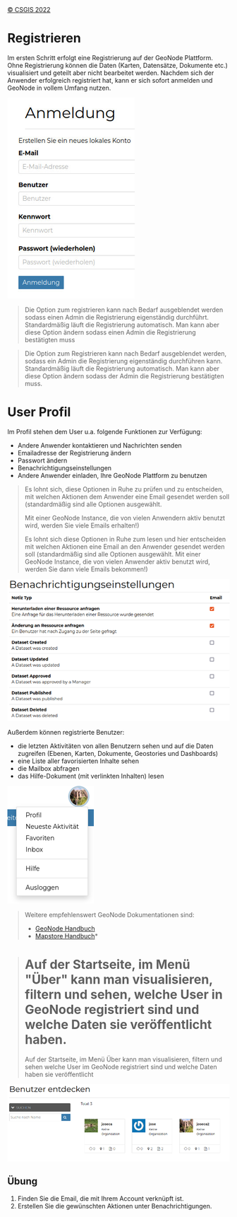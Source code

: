 <!-- the Menu -->

<link rel="stylesheet" media="all" href="../styles.css" />
<div id="logo"><a href="https://csgis.de">© CSGIS 2022</a></div>
<div id="menu"></div>
<div id="jumpMenu"></div>
<script src="../menu.js"></script>
<script src="../jumpmenu.js"></script>
<!-- the Menu -->

# Registrieren

Im ersten Schritt erfolgt eine Registrierung auf der GeoNode Plattform. Ohne Registrierung können die Daten (Karten, Datensätze, Dokumente etc.) visualisiert und geteilt aber nicht bearbeitet werden.
Nachdem sich der Anwender erfolgreich registriert hat, kann er sich sofort anmelden und GeoNode in vollem Umfang nutzen.

![Anmeldung](images/image2.jpg)

> Die Option zum registrieren kann nach Bedarf ausgeblendet werden sodass einen Admin die Registrierung eigenständig durchführt.
> Standardmäßig läuft die Registrierung automatisch. Man kann aber diese Option ändern sodass einen Admin die Registrierung bestätigten muss

> Die Option zum Registrieren kann nach Bedarf ausgeblendet werden, sodass ein Admin die Registrierung eigenständig durchführen kann.
> Standardmäßig läuft die Registrierung automatisch. Man kann aber diese Option ändern sodass der Admin die Registrierung bestätigten muss.


# User Profil

Im Profil stehen dem User u.a. folgende Funktionen zur Verfügung:

- Andere Anwender kontaktieren und Nachrichten senden
- Emailadresse der Registrierung ändern
- Passwort ändern
- Benachrichtigungseinstellungen
- Andere Anwender einladen, Ihre GeoNode Plattform zu benutzen

> Es lohnt sich, diese Optionen in Ruhe zu prüfen und zu entscheiden, mit welchen Aktionen dem Anwender eine Email gesendet werden soll (standardmäßig sind alle Optionen ausgewählt.
> 
> Mit einer GeoNode Instance, die von vielen Anwendern aktiv benutzt wird, werden Sie viele Emails erhalten!)
> 
> Es lohnt sich diese Optionen in Ruhe zum lesen und hier entscheiden mit welchen Aktionen eine Email an den Anwender gesendet werden soll (standardmäßig sind alle Optionen ausgewählt.
> Mit einer GeoNode Instance, die von vielen Anwender aktiv benutzt wird, werden Sie dann viele Emails bekommen!)

![Benachrichtigungen](images/image4.png)

Außerdem können registrierte Benutzer:

- die letzten Aktivitäten von allen Benutzern sehen und auf die Daten zugreifen (Ebenen, Karten, Dokumente, Geostories und Dashboards)
- eine Liste aller favorisierten Inhalte sehen
- die Mailbox abfragen
- das Hilfe-Dokument (mit verlinkten Inhalten) lesen

![Profil](images/image5.png)

> Weitere empfehlenswert GeoNode Dokumentationen sind:
> - [GeoNode Handbuch](https://docs.geonode.org/en/master/usage/index.html)
> - [Mapstore Handbuch](https://mapstore.readthedocs.io/en/latest/user-guide/home-page/)* 

> Auf der Startseite, im Menü "Über"  kann man visualisieren, filtern und sehen, welche User in GeoNode registriert sind und welche Daten sie  veröffentlicht haben.
> =======
> 
> Auf der Startseite, im Menü Über  kann man visualisieren, filtern und sehen welche User im GeoNode registriert sind und welche Daten haben sie   veröffentlicht

![Benutzer](images/image8.png)

## Übung

1. Finden Sie die Email, die mit Ihrem Account verknüpft ist.
2. Erstellen Sie die gewünschten Aktionen unter Benachrichtigungen.
